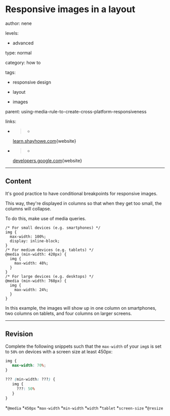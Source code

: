 # Responsive images in a layout
author: nene

levels:

  - advanced

type: normal

category: how to

tags:

  - responsive design

  - layout

  - images

parent: using-media-rule-to-create-cross-platform-responsiveness

links:

  - >-
    [learn.shayhowe.com](http://learn.shayhowe.com/advanced-html-css/responsive-web-design/){website}

  - >-
    [developers.google.com](https://developers.google.com/web/fundamentals/layouts/rwd-fundamentals/use-media-queries?hl=en){website}

---
## Content

It's good practice to have conditional breakpoints for responsive images. 

This way, they're displayed in columns so that when they get too small, the columns will collapse. 

To do this, make use of media queries.

```
/* For small devices (e.g. smartphones) */
img {
  max-width: 100%;
  display: inline-block;
}
/* For medium devices (e.g. tablets) */
@media (min-width: 420px) {
  img {
    max-width: 48%;
  }
}
/* For large devices (e.g. desktops) */
@media (min-width: 760px) {
  img {
    max-width: 24%;
  }
}
```

In this example, the images will show up in one column on smartphones, two columns on tablets, and four columns on larger screens.

---
## Revision

Complete the following snippets such that the `max-width` of your `img`s is set to `50%` on devices with a screen size at least 450px:
```css
img {
   max-width: 70%;
}

??? (min-width: ???) {
   img {
     ???: 50%
   }
}
```

*`@media`
*`450px`
*`max-width`
*`min-width`
*`width`
*`tablet`
*`screen-size`
*`@resize`